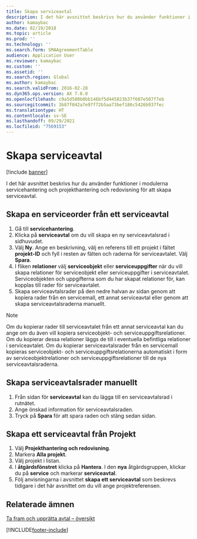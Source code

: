 ```yaml
---
title: Skapa serviceavtal
description: I det här avsnittet beskrivs hur du använder funktioner i modulerna servicehantering och projekthantering och redovisning för att skapa serviceavtal.
author: kamaybac
ms.date: 02/19/2018
ms.topic: article
ms.prod: ''
ms.technology: ''
ms.search.form: SMAAgreementTable
audience: Application User
ms.reviewer: kamaybac
ms.custom: ''
ms.assetid: ''
ms.search.region: Global
ms.author: kamaybac
ms.search.validFrom: 2016-02-28
ms.dyn365.ops.version: AX 7.0.0
ms.openlocfilehash: c9a5d580b0bb146bf5d445823b37f607e507f7eb
ms.sourcegitcommit: 3b87f042a7e97f72b5aa73bef186c5426b937fec
ms.translationtype: HT
ms.contentlocale: sv-SE
ms.lasthandoff: 09/29/2021
ms.locfileid: "7569153"
---
```

# <a name="create-service-agreements"></a>Skapa serviceavtal

[!include [banner](../includes/banner.md)]

I det här avsnittet beskrivs hur du använder funktioner i modulerna servicehantering och projekthantering och redovisning för att skapa serviceavtal.

## <a name="create-a-service-agreement-from-service-management"></a>Skapa en serviceorder från ett serviceavtal

1. Gå till **servicehantering**.
2. Klicka på **serviceavtal** om du vill skapa en ny serviceavtalsrad i sidhuvudet. 
3. Välj **Ny**. Ange en beskrivning, välj en referens till ett projekt i fältet **projekt-ID** och fyll i resten av fälten och raderna för serviceavtalet. Välj **Spara**.
4. I fliken **relationer** välj **serviceobjekt** eller **serviceuppgifter** när du vill skapa relationer för serviceobjekt eller serviceuppgifter i serviceavtalet. Serviceobjekten och uppgifterna som du har skapat relationer för, kan kopplas till rader för serviceavtalet.
5. Skapa serviceavtalsrader på den nedre halvan av sidan genom att kopiera rader från en servicemall, ett annat serviceavtal eller genom att skapa serviceavtalsraderna manuellt.

> [!NOTE]
> Om du kopierar rader till serviceavtalet från ett annat serviceavtal kan du ange om du även vill kopiera serviceobjekt- och serviceuppgiftsrelationer. Om du kopierar dessa relationer läggs de till i eventuella befintliga relationer i serviceavtalet. Om du kopierar serviceavtalsrader från en servicemall kopieras serviceobjekt- och serviceuppgiftsrelationerna automatiskt i form av serviceobjektrelationer och serviceuppgiftsrelationer till de nya serviceavtalsraderna.

## <a name="create-service-agreement-lines-manually"></a>Skapa serviceavtalsrader manuellt

1. Från sidan för **serviceavtal** kan du lägga till en serviceavtalsrad i rutnätet. 
2. Ange önskad information för serviceavtalsraden. 
3. Tryck på **Spara** för att spara raden och stäng sedan sidan.

## <a name="create-a-service-agreement-from-project"></a>Skapa ett serviceavtal från Projekt

1. Välj **Projekthantering och redovisning**.
2. Markera **Alla projekt**.
3. Välj projekt i listan.
4. I **åtgärdsfönstret** klicka på **Hantera**. I den **nya** åtgärdsgruppen, klickar du på **service** och markerar **serviceavtal**.
5. Följ anvisningarna i avsnittet **skapa ett serviceavtal** som beskrevs tidigare i det här avsnittet om du vill ange projektreferensen.


## <a name="related-topics"></a>Relaterade ämnen

[Ta fram och upprätta avtal – översikt](service-agreements.md)




[!INCLUDE[footer-include](../../includes/footer-banner.md)]